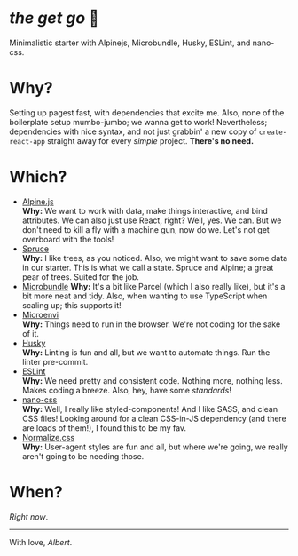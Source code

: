 # _the get go_ :horse:
Minimalistic starter with Alpinejs, Microbundle, Husky, ESLint, and nano-css.

# Why?
Setting up pagest fast, with dependencies that excite me. 
Also, none of the boilerplate setup mumbo-jumbo; we wanna get to work!
Nevertheless; dependencies with nice syntax, and not just grabbin' a new copy of `create-react-app` straight away for every _simple_ project. **There's no need.**

# Which?
- [Alpine.js](https://github.com/alpinejs/alpine)\
**Why:** We want to work with data, make things interactive, and bind attributes. We can also just use React, right? Well, yes. We can. But we don't need to kill a fly with a machine gun, now do we. Let's not get overboard with the tools!
- [Spruce](https://github.com/ryangjchandler/spruce)\
**Why:** I like trees, as you noticed. Also, we might want to save some data in our starter. This is what we call a state. Spruce and Alpine; a great pear of trees. Suited for the job.
- [Microbundle](https://github.com/developit/microbundle)
**Why:** It's a bit like Parcel (which I also really like), but it's a bit more neat and tidy. Also, when wanting to use TypeScript when scaling up; this supports it!
- [Microenvi](https://github.com/fwilkerson/microenvi)\
**Why:** Things need to run in the browser. We're not coding for the sake of it.
- [Husky](https://github.com/typicode/husky)\
**Why:** Linting is fun and all, but we want to automate things. Run the linter pre-commit.
- [ESLint](https://github.com/eslint/eslint)\
**Why:** We need pretty and consistent code. Nothing more, nothing less. Makes coding a breeze. Also, hey, have some _standards_!
- [nano-css](https://github.com/streamich/nano-css)\
**Why:** Well, I really like styled-components! And I like SASS, and clean CSS files! Looking around for a clean CSS-in-JS dependency (and there are loads of them!), I found this to be my fav.
- [Normalize.css](https://github.com/necolas/normalize.css)\
**Why:** User-agent styles are fun and all, but where we're going, we really aren't going to be needing those.

# When?
_Right now_.

---

With love,
_Albert_.